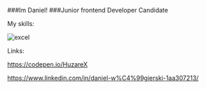 ###Im Daniel!
###Junior frontend Developer Candidate

My skills:

![excel](https://github.com/HuzareX/HuzareX/assets/102318881/6bb986c2-29c1-42b6-ae6f-0956ec1dba52)










Links:

https://codepen.io/HuzareX

https://www.linkedin.com/in/daniel-w%C4%99gierski-1aa307213/


